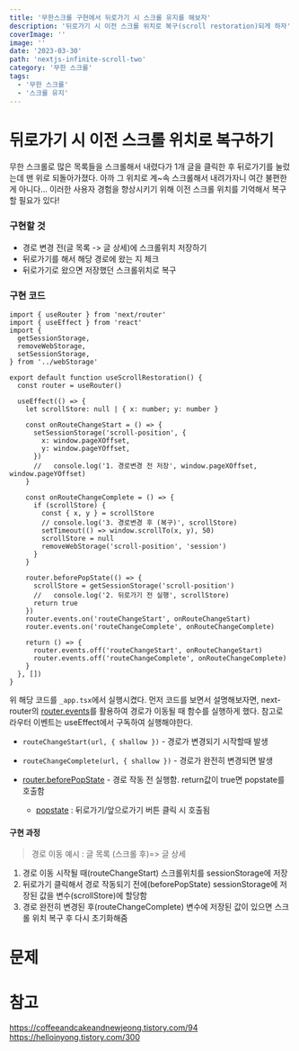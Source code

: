 ```yaml
---
title: '무한스크롤 구현에서 뒤로가기 시 스크롤 유지를 해보자'
description: '뒤로가기 시 이전 스크롤 위치로 복구(scroll restoration)되게 하자'
coverImage: ''
image: ''
date: '2023-03-30'
path: 'nextjs-infinite-scroll-two'
category: '무한 스크롤'
tags:
  - '무한 스크롤'
  - '스크롤 유지'
---
```


# 뒤로가기 시 이전 스크롤 위치로 복구하기

무한 스크롤로 많은 목록들을 스크롤해서 내렸다가
1개 글을 클릭한 후
뒤로가기를 눌렀는데 맨 위로 되돌아가졌다.
아까 그 위치로 계~속 스크롤해서 내려가자니 여간 불편한 게 아니다...
이러한 사용자 경험을 향상시키기 위해 이전 스크롤 위치를 기억해서 복구할 필요가 있다!

### 구현할 것

- 경로 변경 전(글 목록 -> 글 상세)에 스크롤위치 저장하기
- 뒤로가기를 해서 해당 경로에 왔는 지 체크
- 뒤로가기로 왔으면 저장했던 스크롤위치로 복구

### 구현 코드

```tsx:useScrollRestoration.tsx
import { useRouter } from 'next/router'
import { useEffect } from 'react'
import {
  getSessionStorage,
  removeWebStorage,
  setSessionStorage,
} from '../webStorage'

export default function useScrollRestoration() {
  const router = useRouter()

  useEffect(() => {
    let scrollStore: null | { x: number; y: number }

    const onRouteChangeStart = () => {
      setSessionStorage('scroll-position', {
        x: window.pageXOffset,
        y: window.pageYOffset,
      })
      //   console.log('1. 경로변경 전 저장', window.pageXOffset, window.pageYOffset)
    }

    const onRouteChangeComplete = () => {
      if (scrollStore) {
        const { x, y } = scrollStore
        // console.log('3. 경로변경 후 (복구)', scrollStore)
        setTimeout(() => window.scrollTo(x, y), 50)
        scrollStore = null
        removeWebStorage('scroll-position', 'session')
      }
    }

    router.beforePopState(() => {
      scrollStore = getSessionStorage('scroll-position')
      //   console.log('2. 뒤로가기 전 실행', scrollStore)
      return true
    })
    router.events.on('routeChangeStart', onRouteChangeStart)
    router.events.on('routeChangeComplete', onRouteChangeComplete)

    return () => {
      router.events.off('routeChangeStart', onRouteChangeStart)
      router.events.off('routeChangeComplete', onRouteChangeComplete)
    }
  }, [])
}
```

위 해당 코드를 `_app.tsx`에서 실행시켰다. 먼저 코드를 보면서 설명해보자면,
next-router의 [router.events](https://nextjs.org/docs/api-reference/next/router#routerevents)를 활용하여 경로가 이동될 때 함수를 실행하게 했다.
참고로 라우터 이벤트는 useEffect에서 구독하여 실행해야한다.

- `routeChangeStart(url, { shallow })` - 경로가 변경되기 시작할때 발생

- `routeChangeComplete(url, { shallow })` - 경로가 완전히 변경되면 발생

- [router.beforePopState](https://nextjs.org/docs/api-reference/next/router) - 경로 작동 전 실행함. return값이 true면 popstate를 호출함

  - [popstate](https://developer.mozilla.org/en-US/docs/Web/API/Window/popstate_event) : 뒤로가기/앞으로가기 버튼 클릭 시 호출됨

#### 구현 과정

> 경로 이동 예시 : 글 목록 (스크롤 후)=> 글 상세

1. 경로 이동 시작될 때(routeChangeStart) 스크롤위치를 sessionStorage에 저장
2. 뒤로가기 클릭해서 경로 작동되기 전에(beforePopState) sessionStorage에 저장된 값을 변수(scrollStore)에 할당함
3. 경로 완전히 변경된 후(routeChangeComplete) 변수에 저장된 값이 있으면 스크롤 위치 복구 후 다시 초기화해줌

# 문제

# 참고

https://coffeeandcakeandnewjeong.tistory.com/94
https://helloinyong.tistory.com/300
